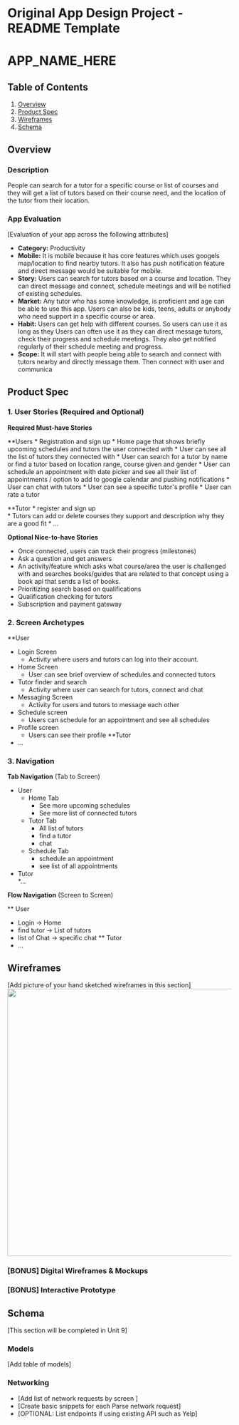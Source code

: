 Original App Design Project - README Template
===

# APP_NAME_HERE

## Table of Contents
1. [Overview](#Overview)
1. [Product Spec](#Product-Spec)
1. [Wireframes](#Wireframes)
2. [Schema](#Schema)

## Overview
### Description
People can search for a tutor for a specific course or list of courses and they will get a list of tutors based on their course need, and the location of the tutor from their location. 

### App Evaluation
[Evaluation of your app across the following attributes]
- **Category:** Productivity
- **Mobile:** It is mobile because it has core features which uses googels map/location to find nearby tutors. It also has push notification feature and direct message would be suitable for mobile. 
- **Story:** Users can search for tutors based on a course and location. They can direct message and connect, schedule meetings and will be notified of                  existing schedules.
- **Market:** Any tutor who has some knowledge, is proficient and age can be able to use this app. Users can also be kids, teens, adults or anybody who                   need support in a specific course or area. 
- **Habit:** Users can get help with different courses. So users can use it as long as they Users can often use it as they can direct message tutors, check their progress and schedule meetings. They also get notified regularly of their schedule meeting and progress. 
- **Scope:** It will start with people being able to search and connect with tutors nearby and directly message them. Then connect with user and communica

## Product Spec

### 1. User Stories (Required and Optional)

**Required Must-have Stories**

  **Users
    * Registration and sign up
    * Home page that shows briefly upcoming schedules and tutors the user connected with
    * User can see all the list of tutors they connected with
    * User can search for a tutor by name or find a tutor based on location range, course given and gender
    * User can schedule an appointment with date picker and see all their list of appointments / option to add to google calendar and pushing             notifications
    * User can chat with tutors
    * User can see a specific tutor's profile
    * User can rate a tutor 
    
  **Tutor 
    * register and sign up  
    * Tutors can add or delete courses they support and description why they are a good fit
    * ...


**Optional Nice-to-have Stories**

* Once connected, users can track their progress (milestones) 
* Ask a question and get answers
* An activity/feature which asks what course/area the user is challenged with and searches books/guides that are related to that concept using a book api that sends a list of books.
* Prioritizing search based on qualifications 
* Qualification checking for tutors
* Subscription and payment gateway


### 2. Screen Archetypes

**User

  * Login Screen
     * Activity where users and tutors can log into their account.
  * Home Screen
     * User can see brief overview of schedules and connected tutors
  * Tutor finder and search
     * Activity where user can search for tutors, connect and chat
  * Messaging Screen
    * Activity for users and tutors to message each other
  * Schedule screen
    * Users can schedule for an appointment and see all schedules 
  * Profile screen
    * Users can see their profile
**Tutor
  * ... 
  

### 3. Navigation

**Tab Navigation** (Tab to Screen)
* User
  * Home Tab  
    * See more upcoming schedules
    * See more list of connected tutors   
  * Tutor Tab
    * All list of tutors
    * find a tutor
    * chat 
  * Schedule Tab
    * schedule an appointment
    * see list of all appointments   
* Tutor    
  *...

**Flow Navigation** (Screen to Screen)

** User
  * Login -> Home
  * find tutor -> List of tutors
  * list of Chat ->  specific chat
** Tutor
  * ...


## Wireframes
[Add picture of your hand sketched wireframes in this section]
<img src="YOUR_WIREFRAME_IMAGE_URL" width=600>

### [BONUS] Digital Wireframes & Mockups

### [BONUS] Interactive Prototype

## Schema 
[This section will be completed in Unit 9]
### Models
[Add table of models]
### Networking
- [Add list of network requests by screen ]
- [Create basic snippets for each Parse network request]
- [OPTIONAL: List endpoints if using existing API such as Yelp]
